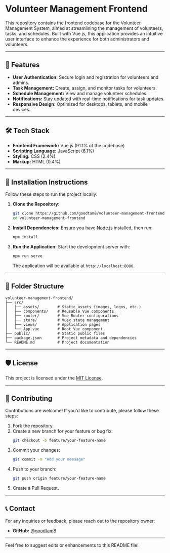 

# Volunteer Management Frontend

This repository contains the frontend codebase for the Volunteer Management System, aimed at streamlining the management of volunteers, tasks, and schedules. Built with Vue.js, this application provides an intuitive user interface to enhance the experience for both administrators and volunteers.

---

## 🌟 Features

- **User Authentication:** Secure login and registration for volunteers and admins.
- **Task Management:** Create, assign, and monitor tasks for volunteers.
- **Schedule Management:** View and manage volunteer schedules.
- **Notifications:** Stay updated with real-time notifications for task updates.
- **Responsive Design:** Optimized for desktops, tablets, and mobile devices.

---

## 🛠️ Tech Stack

- **Frontend Framework:** Vue.js (91.1% of the codebase)
- **Scripting Language:** JavaScript (6.1%)
- **Styling:** CSS (2.4%)
- **Markup:** HTML (0.4%)

---

## 🚀 Installation Instructions

Follow these steps to run the project locally:

1. **Clone the Repository:**
   ```bash
   git clone https://github.com/goodtam8/volunteer-management-frontend.git
   cd volunteer-management-frontend
   ```

2. **Install Dependencies:**
   Ensure you have [Node.js](https://nodejs.org/) installed, then run:
   ```bash
   npm install
   ```

3. **Run the Application:**
   Start the development server with:
   ```bash
   npm run serve
   ```

   The application will be available at `http://localhost:8080`.

---

## 📂 Folder Structure

```
volunteer-management-frontend/
├── src/
│   ├── assets/        # Static assets (images, logos, etc.)
│   ├── components/    # Reusable Vue components
│   ├── router/        # Vue Router configurations
│   ├── store/         # Vuex state management
│   ├── views/         # Application pages
│   └── App.vue        # Root Vue component
├── public/            # Static public files
├── package.json       # Project metadata and dependencies
└── README.md          # Project documentation
```

---

## 🛡️ License

This project is licensed under the [MIT License](LICENSE).

---

## 🤝 Contributing

Contributions are welcome! If you'd like to contribute, please follow these steps:

1. Fork the repository.
2. Create a new branch for your feature or bug fix:
   ```bash
   git checkout -b feature/your-feature-name
   ```
3. Commit your changes:
   ```bash
   git commit -m "Add your message"
   ```
4. Push to your branch:
   ```bash
   git push origin feature/your-feature-name
   ```
5. Create a Pull Request.

---

## 📞 Contact

For any inquiries or feedback, please reach out to the repository owner:

- **GitHub:** [@goodtam8](https://github.com/goodtam8)

---

Feel free to suggest edits or enhancements to this README file!
```

